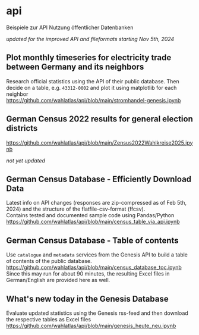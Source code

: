 # api
Beispiele zur API Nutzung öffentlicher Datenbanken

*updated for the improved API and fileformats starting Nov 5th, 2024*  

## Plot monthly timeseries for electricity trade between Germany and its neighbors
Research official statistics using the API of their public database.
Then decide on a table, e.g. `43312-0002` and plot it using matplotlib for each neighbor  
https://github.com/wahlatlas/api/blob/main/stromhandel-genesis.ipynb

## German Census 2022 results for general election districts
https://github.com/wahlatlas/api/blob/main/Zensus2022Wahlkreise2025.ipynb
  
  
*not yet updated*  

## German Census Database - Efficiently Download Data
Latest info on API changes (responses are zip-compressed as of Feb 5th, 2024) and the structure of the flatfile-csv-format (ffcsv).  
Contains tested and documented sample code using Pandas/Python  
https://github.com/wahlatlas/api/blob/main/census_table_via_api.ipynb  

## German Census Database - Table of contents
Use `catalogue` and `metadata` services from the Genesis API to build a table of contents of the public database.
https://github.com/wahlatlas/api/blob/main/census_database_toc.ipynb  
Since this may run for about 90 minutes, the resulting Excel files in German/English are provided here as well.

## What's new today in the Genesis Database
Evaluate updated statistics using the Genesis rss-feed and then download the respective tables as Excel files  
https://github.com/wahlatlas/api/blob/main/genesis_heute_neu.ipynb
